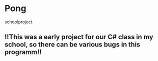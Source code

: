 # Pong
schoolproject

## !!This was a early project for our C# class in my school, so there can be various bugs in this programm!!
